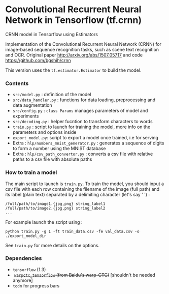 # Convolutional Recurrent Neural Network in Tensorflow (tf.crnn)
CRNN model in Tensorflow using Estimators

Implementation of the Convolutional Recurrent Neural Network (CRNN) for image-based sequence recognition tasks, such as scene text recognition and OCR. 
Original paper http://arxiv.org/abs/1507.05717 and code https://github.com/bgshih/crnn

This version uses the `tf.estimator.Estimator` to build the model.

### Contents
* `src/model.py` : definition of the model
* `src/data_handler.py` : functions for data loading, preprocessing and data augmentation
* `src/config.py` : `class Params` manages parameters of model and experiments
* `src/decoding.py` : helper fucntion to transform characters to words
* `train.py` : script to launch for training the model, more info on the parameters and options inside
* `export_model.py`: script to export a model once trained, i.e for serving
* Extra : `hlp/numbers_mnist_generator.py` : generates a sequence of digits to form a number using the MNIST database
* Extra : `hlp/csv_path_convertor.py` : converts a csv file with relative paths to a csv file with absolute paths

### How to train a model

The main script to launch is `train.py`. 
To train the model, you should input a csv file with each row containing the filename of the image (full path) and its label (plain text) separated by a delimiting character (let's say ' ') :

```
/full/path/to/image1.{jpg,png} string_label1
/full/path/to/image2.{jpg,png} string_label2
...
```

For example launch the script using :
```
python train.py -g 1 -ft train_data.csv -fe val_data.csv -o ./export_model_dir
```
See `train.py` for more details on the options.

### Dependencies 
* `tensorflow` (1.3)
*  ~~`warpctc_tensorflow` (from Baidu's warp-CTC)~~ [shouldn't be needed anymore]
* `tqdm` for progress bars



